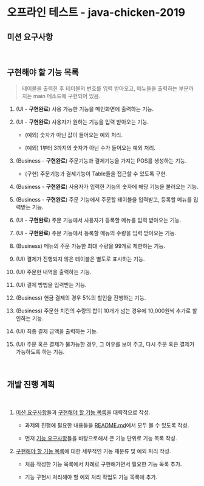 # 오프라인 테스트 - java-chicken-2019

## 미션 요구사항

<br>

## 구현해야 할 기능 목록

> 테이블을 출력한 후 테이블의 번호를 입력 받아오고, 메뉴들을 출력하는 부분까지는 main 메소드에 구현되어 있음.

1. (UI - **구현완료**) 사용 가능한 기능을 메인화면에 출력하는 기능.

2. (UI - **구현완료**) 사용자가 원하는 기능을 입력 받아오는 기능.

   - (예외) 숫자가 아닌 값이 들어오는 예외 처리.

   - (예외) 1부터 3까지의 숫자가 아닌 수가 들어오는 예외 처리.

3. (Business - **구현완료**) 주문기능과 결제기능을 가지는 POS를 생성하는 기능.

   - (구현) 주문기능과 결제기능이 Table들을 접근할 수 있도록 구현.

4. (Business - **구현완료**) 사용자가 입력한 기능의 숫자에 해당 기능을 불러오는 기능.

5. (Business - **구현완료**) 주문 기능에서 주문할 테이블을 입력받고, 등록할 메뉴를 입력받는 기능.

6. (UI - **구현완료**) 주문 기능에서 사용자가 등록할 메뉴를 입력 받아오는 기능.

7. (UI - **구현완료**) 주문 기능에서 등록할 메뉴의 수량을 입력 받아오는 기능.

8. (Business) 메뉴의 주문 가능한 최대 수량을 99개로 제한하는 기능.

9. (UI) 결제가 진행되지 않은 테이블은 별도로 표시하는 기능.

10. (UI) 주문한 내역을 출력하는 기능.

11. (UI) 결제 방법을 입력받는 기능.

12. (Business) 현금 결제의 경우 5%의 할인을 진행하는 기능.

13. (Business) 주문한 치킨의 수량의 합이 10개가 넘는 경우에 10,000원씩 추가로 할인하는 기능.

14. (UI) 최종 결제 금액을 출력하는 기능.

15. (UI) 주문 혹은 결제가 불가능한 경우, 그 이유를 보여 주고, 다시 주문 혹은 결제가 가능하도록 하는 기능.

<br>

## 개발 진행 계획

<br>

1. [미션 요구사항](##-미션-요구사항)들과 [구현해야 할 기능 목록](##-구현해야-할-기능-목록)을 대략적으로 작성.

   - 과제의 진행에 필요한 내용들을 [README.md](/README.md)에서 모두 볼 수 있도록 작성.

   - 먼저 [기능 요구사항](###-기능-요구사항)들을 바탕으로해서 큰 기능 단위로 기능 목록 작성.

2. [구현해야 할 기능 목록](##-구현해야-할-기능-목록)에 대한 세부적인 기능 재분류 및 예외 처리 작성.

   - 처음 작성한 기능 목록에서 차례로 구현해가면서 필요한 기능 목록 추가.

   - 기능 구현시 처리해야 할 예외 처리 작업도 기능 목록에 추가.
